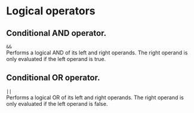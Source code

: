 
# Logical operators


## Conditional AND operator.
``&&``  
Performs a logical AND of its left and right operands. The right operand is only evaluated if the left operand is true. 

## Conditional OR operator.
``||``  
Performs a logical OR of its left and right operands. The right operand is only evaluated if the left operand is false.